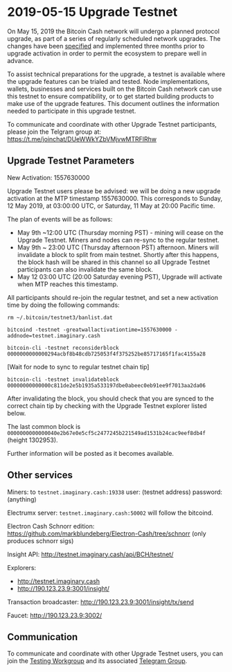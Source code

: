 2019-05-15 Upgrade Testnet
==========================

On May 15, 2019 the Bitcoin Cash network will undergo a planned protocol upgrade, as part of a series of regularly scheduled network upgrades. The changes have been [specified](https://github.com/bitcoincashorg/bitcoincash.org/blob/master/spec/2019-05-15-upgrade.md) and implemented three months prior to upgrade activation in order to permit the ecosystem to prepare well in advance.

To assist technical preparations for the upgrade, a testnet is available where the upgrade features can be trialed and tested. Node implementations, wallets, businesses and services built on the Bitcoin Cash network can use this testnet to ensure compatibility, or to get started building products to make use of the upgrade features. This document outlines the information needed to participate in this upgrade testnet.

To communicate and coordinate with other Upgrade Testnet participants, please join the Telgram group at: https://t.me/joinchat/DUeWWkYZbVMjvwMTRFlRhw

## Upgrade Testnet Parameters

New Activation: 1557630000

Upgrade Testnet users please be advised: we will be doing a new upgrade activation at the MTP timestamp 1557630000. This corresponds to Sunday, 12 May 2019, at 03:00:00 UTC, or Saturday, 11 May at 20:00 Pacific time.

The plan of events will be as follows:

* May 9th ~12:00 UTC (Thursday morning PST) - mining will cease on the Upgrade Testnet. Miners and nodes can re-sync to the regular testnet.
* May 9th ~ 23:00 UTC (Thursday afternoon PST) afternoon. Miners will invalidate a block to split from main testnet. Shortly after this happens, the block hash will be shared in this channel so all Upgrade Testnet participants can also invalidate the same block.
* May 12 03:00 UTC (20:00 Saturday evening PST), Upgrade will activate when MTP reaches this timestamp.

All participants should re-join the regular testnet, and set a new activation time by doing the following commands:

```
rm ~/.bitcoin/testnet3/banlist.dat

bitcoind -testnet -greatwallactivationtime=1557630000 -addnode=testnet.imaginary.cash

bitcoin-cli -testnet reconsiderblock 0000000000000294acbf8b48cdb725053f4f375252be85717165f1fac4155a28
```

[Wait for node to sync to regular testnet chain tip]

```
bitcoin-cli -testnet invalidateblock 00000000000000c811de2e5b1935a533197dbe0abeec0eb91ee9f7013aa2da06
```

After invalidating the block, you should check that you are synced to the correct chain tip by checking with the Upgrade Testnet explorer listed below.

The last common block is `0000000000000040e2b67e0e5cf5c2477245b221549ad1531b24cac9eef8db4f` (height 1302953).

Further information will be posted as it becomes available.

## Other services

Miners: to `testnet.imaginary.cash:19338`
user: (testnet address) password:(anything)

Electrumx server: `testnet.imaginary.cash:50002` will follow the bitcoind.

Electron Cash Schnorr edition: https://github.com/markblundeberg/Electron-Cash/tree/schnorr
(only produces schnorr sigs)

Insight API: http://testnet.imaginary.cash/api/BCH/testnet/ 

Explorers: 
 - http://testnet.imaginary.cash
 - http://190.123.23.9:3001/insight/
 
Transaction broadcaster: http://190.123.23.9:3001/insight/tx/send

Faucet: http://190.123.23.9:3002/

## Communication

To communicate and coordinate with other Upgrade Testnet users, you can join the [Testing Workgroup](workgroup.md) and its associated [Telegram Group](https://t.me/joinchat/DUeWWkYZbVMjvwMTRFlRhw).
